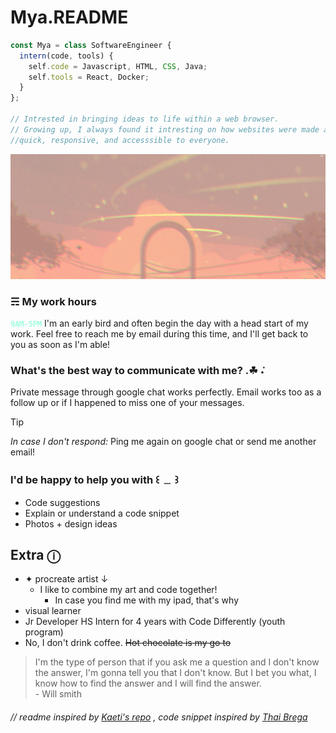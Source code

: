 # Mya.README 
  ```Javascript
const Mya = class SoftwareEngineer {
    intern(code, tools) {
      self.code = Javascript, HTML, CSS, Java;
      self.tools = React, Docker;
    }
};

// Intrested in bringing ideas to life within a web browser.
// Growing up, I always found it intresting on how websites were made and the way it ends up
//quick, responsive, and accesssible to everyone. 
```

<a href="https://images.app.goo.gl/ww5Jn4V8C5KFxpaC9"><img src="img/banner.png" height="200px" width="100%"/></a>

### ☴ My work hours
<code style="color : aquamarine">9AM-5PM</code> I'm an early bird and often begin the day with a head start of my work. Feel free to reach me by email during this time, and I'll get back to you as soon as I'm able!

### What's the best way to communicate with me? .☘︎ ݁˖
Private message through google chat works perfectly. Email works too as a follow up or if I happened to miss one of your messages. 
> [!TIP]
> _In case I don't respond:_ Ping me again on google chat or send me another email!

### I'd be happy to help you with ꒰ ﹍ ꒱
* Code suggestions
* Explain or understand a code snippet
* Photos + design ideas

## Extra  ⓘ
* ✦ procreate artist ↓ <br>
    - I like to combine my art and code together!
        - In case you find me with my ipad, that's why 
* visual learner <br>
* Jr Developer HS Intern for 4 years with Code Differently (youth program)
* No, I don't drink coffee. ~~Hot chocolate is my go to~~

> I'm the type of person that if you ask me a question and I don't know the answer, I'm gonna tell you that I don't know. But I bet you what, I know how to find the answer and I will find the answer. <br> - Will smith


###### // readme inspired by [Kaeti's repo][kaeti-repo] , code snippet inspired by [Thai Brega]

[kaeti-repo]: https://github.com/kaeti/personal-readme
[Thai brega]: https://github.com/Thaiane/Thaiane
